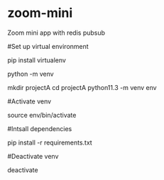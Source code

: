 # zoom-mini
Zoom mini app with redis pubsub

#Set up virtual environment

pip install virtualenv

python<version> -m venv <virtual-environment-name>

mkdir projectA
cd projectA
python11.3 -m venv env

#Activate venv

source env/bin/activate

#Intsall dependencies

pip install -r requirements.txt

#Deactivate venv

deactivate

